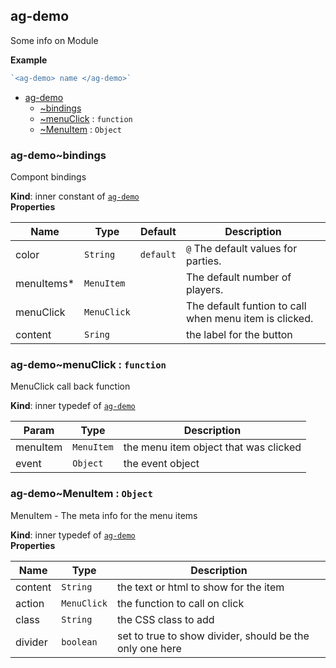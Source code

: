<a name="module_ag-demo"></a>

## ag-demo
Some info on Module

**Example**  
```js
`<ag-demo> name </ag-demo>`
```

* [ag-demo](#module_ag-demo)
    * [~bindings](#module_ag-demo..bindings)
    * [~menuClick](#module_ag-demo..menuClick) : <code>function</code>
    * [~MenuItem](#module_ag-demo..MenuItem) : <code>Object</code>

<a name="module_ag-demo..bindings"></a>

### ag-demo~bindings
Compont bindings

**Kind**: inner constant of [<code>ag-demo</code>](#module_ag-demo)  
**Properties**

| Name | Type | Default | Description |
| --- | --- | --- | --- |
| color | <code>String</code> | <code>default</code> | `@` The default values for parties. |
| menuItems* | <code>MenuItem</code> |  | The default number of players. |
| menuClick | <code>MenuClick</code> |  | The default funtion to call when menu item is clicked. |
| content | <code>Sring</code> |  | the label for the button |

<a name="module_ag-demo..menuClick"></a>

### ag-demo~menuClick : <code>function</code>
MenuClick call back function

**Kind**: inner typedef of [<code>ag-demo</code>](#module_ag-demo)  

| Param | Type | Description |
| --- | --- | --- |
| menuItem | <code>MenuItem</code> | the menu item object that was clicked |
| event | <code>Object</code> | the event object |

<a name="module_ag-demo..MenuItem"></a>

### ag-demo~MenuItem : <code>Object</code>
MenuItem - The meta info for the menu items

**Kind**: inner typedef of [<code>ag-demo</code>](#module_ag-demo)  
**Properties**

| Name | Type | Description |
| --- | --- | --- |
| content | <code>String</code> | the text or html to show for the item |
| action | <code>MenuClick</code> | the function to call on click |
| class | <code>String</code> | the CSS class to add |
| divider | <code>boolean</code> | set to true to show divider, should be the only one here |

